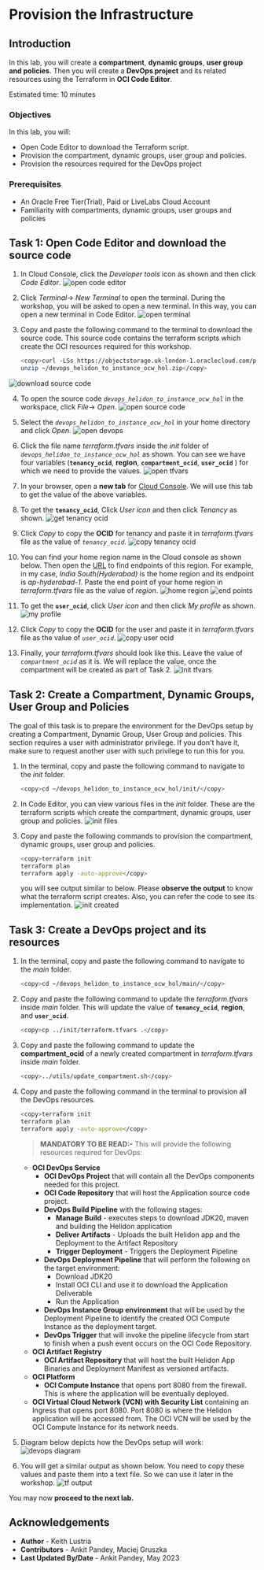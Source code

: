 # Provision the Infrastructure

## Introduction

In this lab, you will create a **compartment**, **dynamic groups**, **user group and policies**. Then you will create a **DevOps project** and its related resources using the Terraform in **OCI Code Editor**.

Estimated time: 10 minutes

### Objectives

In this lab, you will:

* Open Code Editor to download the Terraform script.
* Provision the compartment, dynamic groups, user group and policies.
* Provision the resources required for the DevOps project

### Prerequisites

* An Oracle Free Tier(Trial), Paid or LiveLabs Cloud Account
* Familiarity with compartments, dynamic groups, user groups and policies

## Task 1: Open Code Editor and download the source code

1. In Cloud Console, click the *Developer tools* icon as shown and then click *Code Editor*.
![open code editor](images/open-codeeditor.png)

2. Click *Terminal*-> *New Terminal* to open the terminal. During the workshop, you will be asked to open a new terminal. In this way, you can open a new terminal in Code Editor.
![open terminal](images/open-terminal.png)

3. Copy and paste the following command to the terminal to download the source code. This source code contains the terraform scripts which create the OCI resources required for this workshop. 

    ```bash
    <copy>curl -LSs https://objectstorage.uk-london-1.oraclecloud.com/p/L_8wq0G8MajqZs4qW2GZBVeGH_NIzWcYnM1tDOA_vsm34Q9UX9PstarChyNRtMGP/n/lrv4zdykjqrj/b/ankit-bucket/o/devops_helidon_to_instance_ocw_hol.zip >~/devops_helidon_to_instance_ocw_hol.zip
    unzip ~/devops_helidon_to_instance_ocw_hol.zip</copy>
    ```
![download source code](images/download-sourcecode.png)

4. To open the source code *`devops_helidon_to_instance_ocw_hol`* in the workspace, click *File*-> *Open*.
![open source code](images/open-sourcecode.png)

5. Select the *`devops_helidon_to_instance_ocw_hol`* in your home directory and click *Open*.
![open devops](images/open-devops.png)

6. Click the file name *terraform.tfvars* inside the *init* folder of *`devops_helidon_to_instance_ocw_hol`* as shown. You can see we have four variables (**`tenancy_ocid`**, **region**, **`compartment_ocid`**, **`user_ocid`** ) for which we need to provide the values. 
![open tfvars](images/open-tfvars.png)

7. In your browser, open a **new tab** for [Cloud Console](https://cloud.oracle.com/). We will use this tab to get the value of the above variables.

8. To get the **`tenancy_ocid`**, Click *User icon* and then click *Tenancy* as shown.
![get tenancy ocid](images/get-tenancyocid.png)

9. Click *Copy* to copy the **OCID** for tenancy and paste it in *terraform.tfvars* file as the value of *`tenancy_ocid`*.
![copy tenancy ocid](images/copy-tenancyocid.png)

10. You can find your home region name in the Cloud console as shown below. Then open the [URL](https://docs.oracle.com/en-us/iaas/Content/Registry/Concepts/registryprerequisites.htm#Availab) to find endpoints of this region. For example, in my case, *India South(Hyderabad)* is the home region and its endpoint is *ap-hyderabad-1*. Paste the end point of your home region in *terraform.tfvars* file as the value of *region*.
![home region](images/home-region.png)
![end points](images/end-points.png)

11. To get the **`user_ocid`**, click *User icon* and then click *My profile* as shown.
![my profile](images/my-profile.png)

12. Click *Copy* to copy the **OCID** for the user and paste it in *terraform.tfvars* file as the value of *`user_ocid`*.
![copy user ocid](images/copy-userocid.png)

13. Finally, your *terraform.tfvars* should look like this. Leave the value of *`compartment_ocid`* as it is. We will replace the value, once the compartment will be created as part of Task 2.
![init tfvars](images/init-tfvars.png)

## Task 2: Create a Compartment, Dynamic Groups, User Group and Policies

The goal of this task is to prepare the environment for the DevOps setup by creating a Compartment, Dynamic Group, User Group and policies. This section requires a user with administrator privilege. If you don't have it, make sure to request another user with such privilege to run this for you.

1. In the terminal, copy and paste the following command to navigate to the *init* folder.
    ```bash
    <copy>cd ~/devops_helidon_to_instance_ocw_hol/init/</copy>
    ```

2. In Code Editor, you can view various files in the *init* folder. These are the terraform scripts which create the compartment, dynamic groups, user group and policies.
![init files](images/init-files.png)

3. Copy and paste the following commands to provision the compartment, dynamic groups, user group and policies. 
    ```bash
    <copy>terraform init
    terraform plan
    terraform apply -auto-approve</copy>
    ```
    you will see output similar to below. Please **observe the output** to know what the terraform script creates. Also, you can refer the code to see its implementation.
    ![init created](images/init-created.png)

## Task 3: Create a DevOps project and its resources

1. In the terminal, copy and paste the following command to navigate to the *main* folder.
    ```bash
    <copy>cd ~/devops_helidon_to_instance_ocw_hol/main/</copy>
    ```

2. Copy and paste the following command to update the *terraform.tfvars* inside *main* folder. This will update the value of **`tenancy_ocid`**, **region**, and **`user_ocid`**.
    ```bash
    <copy>cp ../init/terraform.tfvars .</copy>
    ```
3. Copy and paste the following command to update the **compartment_ocid** of a newly created compartment in  *terraform.tfvars* inside *main* folder. 
    ```bash
    <copy>../utils/update_compartment.sh</copy>
    ```

4. Copy and paste the following command in the terminal to provision all the DevOps resources.
    ```bash
    <copy>terraform init
    terraform plan
    terraform apply -auto-approve</copy>
    ```

    > **MANDATORY TO BE READ:-**
    This will provide the following resources required for DevOps:
    * **OCI DevOps Service** 
        * **OCI DevOps Project** that will contain all the DevOps components needed for this project.
        * **OCI Code Repository** that will host the Application source code project.
        * **DevOps Build Pipeline** with the following stages:
            * **Manage Build** - executes steps to download JDK20, maven and building the Helidon application
            * **Deliver Artifacts** - Uploads the built Helidon app and the Deployment to the Artifact Repository
            * **Trigger Deployment** - Triggers the Deployment Pipeline
        * **DevOps Deployment Pipeline** that will perform the following on the target environment:
            * Download JDK20
            * Install OCI CLI and use it to download the Application Deliverable
            * Run the Application
        * **DevOps Instance Group environment** that will be used by the Deployment Pipeline to identify the created OCI Compute Instance as the deployment target.
        * **DevOps Trigger** that will invoke the pipeline lifecycle from start to finish when a push event occurs on the OCI Code Repository.
    * **OCI Artifact Registry**
        * **OCI Artifact Repository** that will host the built Helidon App Binaries and Deployment Manifest as versioned artifacts.
    * **OCI Platform**
        * **OCI Compute Instance** that opens port 8080 from the firewall. This is where the application will be eventually deployed.
    * **OCI Virtual Cloud Network (VCN) with Security List** containing an Ingress that opens port 8080. Port 8080 is where the Helidon application will be accessed from. The OCI VCN will be used by the OCI Compute Instance for its network needs.

5. Diagram below depicts how the DevOps setup will work:
    ![devops diagram](images/devops-diagram.png)

6. You will get a similar output as shown below. You need to copy these values and paste them into a text file. So we can use it later in the workshop.
    ![tf output](images/tf-output.png)


You may now **proceed to the next lab.**

## Acknowledgements

* **Author** -  Keith Lustria
* **Contributors** - Ankit Pandey, Maciej Gruszka
* **Last Updated By/Date** - Ankit Pandey, May 2023
